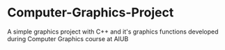 # Computer-Graphics-Project
A simple graphics project with C++ and it's graphics functions developed during Computer Graphics course at AIUB
